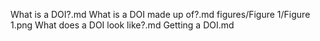 What is a DOI?.md
What is a DOI made up of?.md
figures/Figure 1/Figure 1.png
 What does a DOI look like?.md
Getting a DOI.md
